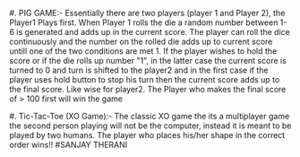 

#. PIG GAME:- Essentially there are two players (player 1 and Player 2), the Player1 Plays first. When Player 1 rolls the die a random number between 1-6 is generated and adds up in the current score. The player can roll the dice continuously and the number on the rolled die adds up to current score untill one of the two conditions are met 1. If the player wishes to hold the score or if the die rolls up number "1", in the latter case the current score is turned to 0 and turn is shifted to the player2 and in the first case if the player uses hold button to stop his turn then the current score adds up to the final score. Like wise for player2. The Player who makes the final score of > 100 first will win the game

#. Tic-Tac-Toe (XO Game):- The classic XO game the its a multiplayer game the second person playing will not be the computer, instead it is meant to be played by two humans. The player who places his/her shape in the correct order wins!!
#SANJAY THERANI
